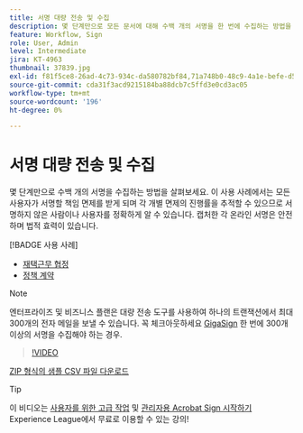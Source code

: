 ```yaml
---
title: 서명 대량 전송 및 수집
description: 몇 단계만으로 모든 문서에 대해 수백 개의 서명을 한 번에 수집하는 방법을 살펴보세요
feature: Workflow, Sign
role: User, Admin
level: Intermediate
jira: KT-4963
thumbnail: 37839.jpg
exl-id: f81f5ce8-26ad-4c73-934c-da580782bf84,71a748b0-48c9-4a1e-befe-d5f311d6c05e
source-git-commit: cda31f3acd9215184ba88dcb7c5ffd3e0cd3ac05
workflow-type: tm+mt
source-wordcount: '196'
ht-degree: 0%

---
```


# 서명 대량 전송 및 수집

몇 단계만으로 수백 개의 서명을 수집하는 방법을 살펴보세요. 이 사용 사례에서는 모든 사용자가 서명할 책임 면제를 받게 되며 각 개별 면제의 진행률을 추적할 수 있으므로 서명하지 않은 사람이나 사용자를 정확하게 알 수 있습니다. 캡처한 각 온라인 서명은 안전하며 법적 효력이 있습니다.

[!BADGE 사용 사례]

* [재택근무 협정](https://experienceleague.adobe.com/docs/document-cloud-learn/sign-learning-hub/expand/recipes/gov/usecasegovtelework.html?lang=en)
* [정책 계약](https://experienceleague.adobe.com/docs/document-cloud-learn/sign-learning-hub/expand/recipes/com/usecasecompolicy.html?lang=en)

>[!NOTE]
>
>엔터프라이즈 및 비즈니스 플랜은 대량 전송 도구를 사용하여 하나의 트랜잭션에서 최대 300개의 전자 메일을 보낼 수 있습니다. 꼭 체크아웃하세요 [GigaSign](https://experienceleague.adobe.com/docs/document-cloud-learn/sign-learning-hub/develop/custom/gigasign.html?lang=en) 한 번에 300개 이상의 서명을 수집해야 하는 경우.

>[!VIDEO](https://video.tv.adobe.com/v/33655?quality=12&learn=on&hidetitle=true)

[ZIP 형식의 샘플 CSV 파일 다운로드](../assets/megasign_merge_sample.zip)

>[!TIP]
>
>이 비디오는 [사용자를 위한 고급 작업](https://experienceleague.adobe.com/?recommended=Sign-U-1-2020.3) 및 [관리자용 Acrobat Sign 시작하기](https://experienceleague.adobe.com/?recommended=Sign-A-1-2020.2) Experience League에서 무료로 이용할 수 있는 강의!
